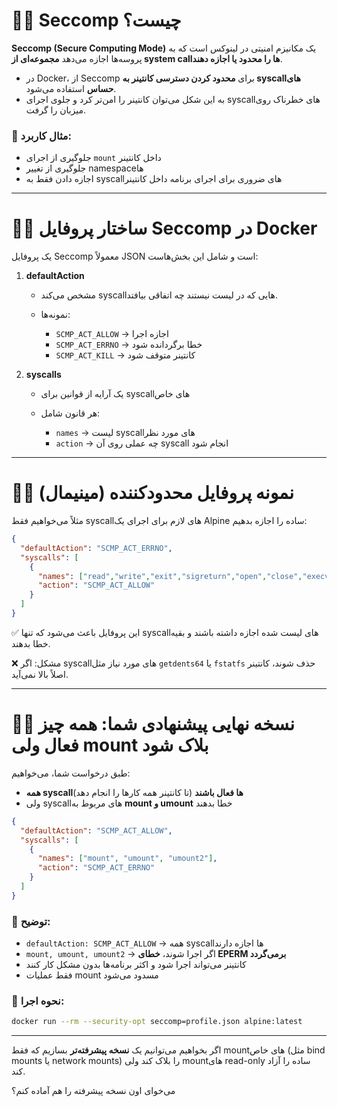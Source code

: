 
# ۱️⃣ Seccomp چیست؟

**Seccomp (Secure Computing Mode)** یک مکانیزم امنیتی در لینوکس است که به پروسه‌ها اجازه می‌دهد **مجموعه‌ای از system callها را محدود یا اجازه دهند**.

* در Docker، از Seccomp برای **محدود کردن دسترسی کانتینر به syscallهای حساس** استفاده می‌شود.
* به این شکل می‌توان کانتینر را امن‌تر کرد و جلوی اجرای syscallهای خطرناک روی میزبان را گرفت.

### 🔹 مثال کاربرد:

* جلوگیری از اجرای `mount` داخل کانتینر
* جلوگیری از تغییر namespaceها
* اجازه دادن فقط به syscallهای ضروری برای اجرای برنامه داخل کانتینر

---

# ۲️⃣ ساختار پروفایل Seccomp در Docker

یک پروفایل Seccomp معمولاً JSON است و شامل این بخش‌هاست:

1. **defaultAction**

   * مشخص می‌کند syscallهایی که در لیست نیستند چه اتفاقی بیافتد.
   * نمونه‌ها:

     * `SCMP_ACT_ALLOW` → اجازه اجرا
     * `SCMP_ACT_ERRNO` → خطا برگردانده شود
     * `SCMP_ACT_KILL` → کانتینر متوقف شود

2. **syscalls**

   * یک آرایه از قوانین برای syscallهای خاص
   * هر قانون شامل:

     * `names` → لیست syscallهای مورد نظر
     * `action` → چه عملی روی آن syscall انجام شود

---

# ۳️⃣ نمونه پروفایل محدودکننده (مینیمال)

مثلاً می‌خواهیم فقط syscallهای لازم برای اجرای یک Alpine ساده را اجازه بدهیم:

```json
{
  "defaultAction": "SCMP_ACT_ERRNO",
  "syscalls": [
    {
      "names": ["read","write","exit","sigreturn","open","close","execve"],
      "action": "SCMP_ACT_ALLOW"
    }
  ]
}
```

✅ این پروفایل باعث می‌شود که تنها syscallهای لیست شده اجازه داشته باشند و بقیه خطا بدهند.

❌ مشکل: اگر syscallهای مورد نیاز مثل `getdents64` یا `fstatfs` حذف شوند، کانتینر اصلاً بالا نمی‌آید.

---

# ۴️⃣ نسخه نهایی پیشنهادی شما: همه چیز فعال ولی mount بلاک شود

طبق درخواست شما، می‌خواهیم:

* **همه syscallها فعال باشند** (تا کانتینر همه کارها را انجام دهد)
* ولی syscallهای مربوط به **mount و umount** خطا بدهند

```json
{
  "defaultAction": "SCMP_ACT_ALLOW",
  "syscalls": [
    {
      "names": ["mount", "umount", "umount2"],
      "action": "SCMP_ACT_ERRNO"
    }
  ]
}
```

### 🔹 توضیح:

* `defaultAction: SCMP_ACT_ALLOW` → همه syscallها اجازه دارند
* `mount, umount, umount2` → اگر اجرا شوند، **خطای EPERM برمی‌گردد**
* کانتینر می‌تواند اجرا شود و اکثر برنامه‌ها بدون مشکل کار کنند
* فقط عملیات mount مسدود می‌شود

### 🔹 نحوه اجرا:

```bash
docker run --rm --security-opt seccomp=profile.json alpine:latest
```

---

اگر بخواهیم می‌توانیم یک **نسخه پیشرفته‌تر** بسازیم که فقط mountهای خاص (مثل bind mounts یا network mounts) را بلاک کند ولی mountهای read-only ساده را آزاد کند.

می‌خوای اون نسخه پیشرفته را هم آماده کنم؟
